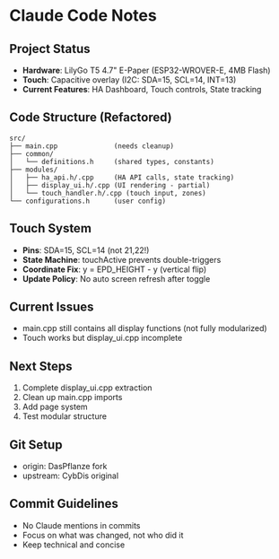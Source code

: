# Claude Code Notes

## Project Status
- **Hardware**: LilyGo T5 4.7" E-Paper (ESP32-WROVER-E, 4MB Flash)
- **Touch**: Capacitive overlay (I2C: SDA=15, SCL=14, INT=13)
- **Current Features**: HA Dashboard, Touch controls, State tracking

## Code Structure (Refactored)
```
src/
├── main.cpp              (needs cleanup)
├── common/
│   └── definitions.h     (shared types, constants)
├── modules/
│   ├── ha_api.h/.cpp     (HA API calls, state tracking)
│   ├── display_ui.h/.cpp (UI rendering - partial)
│   └── touch_handler.h/.cpp (touch input, zones)
└── configurations.h      (user config)
```

## Touch System
- **Pins**: SDA=15, SCL=14 (not 21,22!)
- **State Machine**: touchActive prevents double-triggers
- **Coordinate Fix**: y = EPD_HEIGHT - y (vertical flip)
- **Update Policy**: No auto screen refresh after toggle

## Current Issues
- main.cpp still contains all display functions (not fully modularized)
- Touch works but display_ui.cpp incomplete

## Next Steps
1. Complete display_ui.cpp extraction
2. Clean up main.cpp imports
3. Add page system
4. Test modular structure

## Git Setup
- origin: DasPflanze fork
- upstream: CybDis original

## Commit Guidelines
- No Claude mentions in commits
- Focus on what was changed, not who did it
- Keep technical and concise